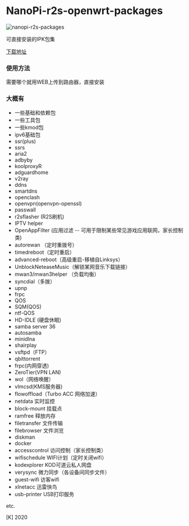 # NanoPi-r2s-openwrt-packages

![nanopi-r2s-packages](https://github.com/kongfl888/r2s-openwrt-packages/workflows/nanopi-r2s-packages/badge.svg)

可直接安装的IPK包集

[下载地址](https://github.com/kongfl888/r2s-openwrt-packages/releases)

### 使用方法

需要哪个就用WEB上传到路由器，直接安装

### 大概有

- 一些基础和依赖包
- 一些工具包
- 一些kmod包
- ipv6基础包
- ssr(plus)
- ssrs
- aria2
- adbyby
- koolproxyR
- adguardhome
- v2ray
- ddns
- smartdns
- openclash
- openvpn(openvpn-openssl)
- passwall
- r2sflasher (R2S刷机)
- IPTV helper
- OpenAppFilter (应用过滤 -- 可用于限制某些常见游戏应用联网，家长控制类)
- autorewan （定时重拨号）
- timedreboot（定时重启）
- advanced-reboot（高级重启-移植自Linksys）
- UnblockNeteaseMusic（解锁某网音乐下载链接）
- mwan3/mwan3helper （负载均衡）
- syncdial（多拨）
- upnp
- frpc
- QOS
- SQM(QOS)
- ntf-QOS
- HD-IDLE (硬盘休眠)
- samba server 36
- autosamba
- minidlna
- shairplay
- vsftpd（FTP）
- qbittorrent
- frpc(内网穿透)
- ZeroTier(VPN LAN)
- wol（网络唤醒）
- vlmcsd(KMS服务器)
- flowoffload（Turbo ACC 网络加速）
- netdata 实时监控
- block-mount 挂载点
- ramfree 释放内存
- filetransfer 文件传输
- filebrowser 文件浏览
- diskman
- docker
- accesscontrol 访问控制（家长控制类）
- wifischedule WIFI计划（定时关闭wifi）
- kodexplorer KOD可道云私人网盘
- verysync 微力同步（各设备间同步文件）
- guest-wifi 访客wifi
- xlnetacc 迅雷快鸟
- usb-printer USB打印服务

etc.

[K] 2020
